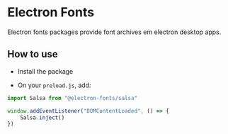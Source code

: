 # Electron Fonts

Electron fonts packages provide font archives em electron desktop apps.

## How to use

* Install the package

* On your `preload.js`, add:

```ts
import Salsa from "@electron-fonts/salsa"

window.addEventListener("DOMContentLoaded", () => {
    Salsa.inject()
})
```